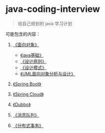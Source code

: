 # java-coding-interview

> 给自己规划的 java 学习计划

可能包含的内容：
1. [《面向对象》](https://gitee.com/vftour-stu/interview/tree/master/oop)
    - [《java基础》](https://gitee.com/vftour-stu/interview/tree/master/oop/src/main/java/com/vftour/study/oop/basic)
    - [《设计原则》](https://gitee.com/vftour-stu/interview/tree/master/oop/src/main/java/com/vftour/study/oop/principle)
    - [《设计模式》](https://gitee.com/vftour-stu/interview/tree/master/oop/src/main/java/com/vftour/study/oop/designpattern)
    - [《UML面向对象分析与设计》](https://gitee.com/vftour-stu/interview/tree/master/oop/src/main/java/com/vftour/study/oop/uml)
   
2. [《Spring Boot》]()
3. [《Spring Cloud》]()
4. [《Dubbo》]()
5. [《消息队列》]()
6. [《分布式事务》]()
